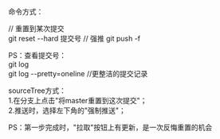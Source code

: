 
命令方式：

// 重置到某次提交  
git reset --hard 提交号
// 强推
git push -f 

PS：查看提交号：   
git log  
git log --pretty=oneline //更整洁的提交记录


sourceTree方式：  
1.在分支上点击"将master重置到这次提交"；  
2.推送时，选择左下角的"强制推送"；

PS：第一步完成时，"拉取"按钮上有更新，是一次反悔重置的机会